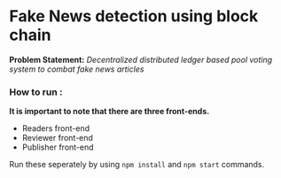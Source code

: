 # Fake News detection using block chain

**Problem Statement:** *Decentralized distributed ledger based pool voting system to combat fake news articles*

### How to run :

**It is important to note that there are three front-ends.**

- Readers front-end
- Reviewer front-end
- Publisher front-end

Run these seperately by using `npm install` and `npm start` commands.

